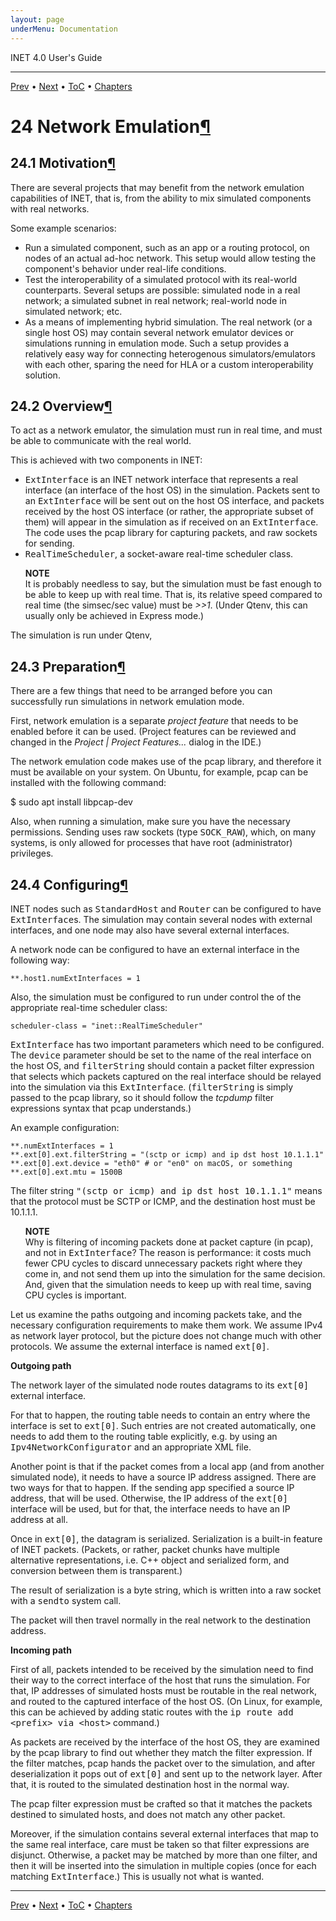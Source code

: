 ```yaml
---
layout: page
underMenu: Documentation
---
```




<div>INET 4.0 User's Guide<hr width='100%'></div>
<div class='oppnavbar'><a href="chap23.html">Prev</a> &#8226; <a href="chap25.html">Next</a> &#8226; <a href="toc.html#toc_24">ToC</a> &#8226; <a href="index.html">Chapters</a></div><h1><a name="cha:emulation"></a>24 Network Emulation<a class="headerlink" href="#cha:emulation" title="Permalink to this headline">&para;</a></h1>

<p><h2><a name="sec:emulation:motivation"></a>24.1 Motivation<a class="headerlink" href="#sec:emulation:motivation" title="Permalink to this headline">&para;</a></h2>

<p>There are several projects that may benefit from the network emulation
capabilities of INET, that is, from the ability to mix simulated components
with real networks.

<p>Some example scenarios:

<p><ul>
  <li> Run a simulated component, such as an app or a routing protocol,
    on nodes of an actual ad-hoc network. This setup would allow testing
    the component's behavior under real-life conditions.</li>
  <li> Test the interoperability of a simulated protocol with its real-world
    counterparts. Several setups are possible: simulated node in a real network;
    a simulated subnet in real network; real-world node in simulated network; etc.</li>
  <li> As a means of implementing hybrid simulation. The real network
    (or a single host OS) may contain several network emulator devices
    or simulations running in emulation mode. Such a setup provides a relatively
    easy way for connecting heterogenous simulators/emulators with each
    other, sparing the need for HLA or a custom interoperability solution.</li>
</ul>

<p>
<h2><a name="sec:emulation:overview"></a>24.2 Overview<a class="headerlink" href="#sec:emulation:overview" title="Permalink to this headline">&para;</a></h2>

<p>To act as a network emulator, the simulation must run in real time,
and must be able to communicate with the real world.


This is achieved with two components in INET:

<p><ul>
  <li> <tt>ExtInterface</tt> is an INET network interface that represents
    a real interface (an interface of the host OS) in the simulation.
    Packets sent to an <tt>ExtInterface</tt> will be sent out on the
    host OS interface, and packets received by the host OS interface
    (or rather, the appropriate subset of them) will appear in the
    simulation as if received on an <tt>ExtInterface</tt>. The code
    uses the pcap library for capturing packets, and raw sockets for sending.</li>
 <li> <tt>RealTimeScheduler</tt>, a socket-aware real-time scheduler class.</li>
</ul>

<p><ul class="note"><b>NOTE</b><br>
It is probably needless to say, but the simulation must be fast enough
to be able to keep up with real time. That is, its relative speed compared
to real time (the simsec/sec value) must be <i>&gt;&gt;1</i>.  (Under Qtenv, this
can usually only be achieved in Express mode.)</li>
</ul>

<p>The simulation is run under Qtenv,

<p><h2><a name="sec:emulation:preparation"></a>24.3 Preparation<a class="headerlink" href="#sec:emulation:preparation" title="Permalink to this headline">&para;</a></h2>

<p>There are a few things that need to be arranged before you can successfully
run simulations in network emulation mode.

<p>First, network emulation is a separate <i>project feature</i> that needs to
be enabled before it can be used. (Project features can be reviewed and changed
in the <i>Project | Project Features...</i> dialog in the IDE.)

<p>The network emulation code makes use of the pcap library, and therefore
it must be available on your system. On Ubuntu, for example, pcap can be
installed with the following command:


$ sudo apt install libpcap-dev

<p>
Also, when running a simulation, make sure you have the necessary permissions.
Sending uses raw sockets (type <tt>SOCK_RAW</tt>), which, on many systems,
is only allowed for processes that have root (administrator) privileges.

<p>
<h2><a name="sec:emulation:configuring"></a>24.4 Configuring<a class="headerlink" href="#sec:emulation:configuring" title="Permalink to this headline">&para;</a></h2>

<p>INET nodes such as <tt>StandardHost</tt> and <tt>Router</tt>
can be configured to have <tt>ExtInterface</tt>s.
The simulation may contain several nodes with external interfaces,
and one node may also have several external interfaces.

<p>A network node can be configured to have an external interface
in the following way:

<pre><code data-language="ini">**.host1.numExtInterfaces = 1</code></pre><p>
Also, the simulation must be configured to run under control the of the
appropriate real-time scheduler class:

<pre><code data-language="ini">scheduler-class = "inet::RealTimeScheduler"</code></pre><p>
<tt>ExtInterface</tt> has two important parameters which need to be
configured. The <tt>device</tt> parameter should be set to the name of the real
interface on the host OS, and <tt>filterString</tt> should contain a packet
filter expression that selects which packets captured on the real interface
should  be relayed into the simulation via this <tt>ExtInterface</tt>.
(<tt>filterString</tt> is simply passed to the pcap library, so it should
follow the <i>tcpdump</i> filter expressions syntax that pcap understands.)

<p>An example configuration:

<pre><code data-language="ini">**.numExtInterfaces = 1
**.ext[0].ext.filterString = "(sctp or icmp) and ip dst host 10.1.1.1"
**.ext[0].ext.device = "eth0" # or "en0" on macOS, or something
**.ext[0].ext.mtu = 1500B</code></pre><p>
The filter string <tt>"(sctp or icmp) and ip dst host 10.1.1.1"</tt> means
that the protocol must be SCTP or ICMP, and the destination host must be
10.1.1.1.

<p><ul class="note"><b>NOTE</b><br>
Why is filtering of incoming packets done at packet capture (in pcap),
and not in <tt>ExtInterface</tt>? The reason is performance: it costs
much fewer CPU cycles to discard unnecessary packets right where
they come in, and not send them up into the simulation for the
same decision. And, given that the simulation needs to keep up with
real time, saving CPU cycles is important.</li>
</ul>

<p>Let us examine the paths outgoing and incoming packets take, and the
necessary configuration requirements to make them work. We assume IPv4
as network layer protocol, but the picture does not change much with
other protocols. We assume the external interface is named <tt>ext[0]</tt>.

<p><b>Outgoing path</b>

<p>The network layer of the simulated node routes datagrams to its
<tt>ext[0]</tt> external interface.

<p>For that to happen, the routing table needs to contain an entry
where the interface is set to <tt>ext[0]</tt>. Such entries are
not created automatically, one needs to add them to the routing
table explicitly, e.g. by using an <tt>Ipv4NetworkConfigurator</tt>
and an appropriate XML file.

<p>Another point is that if the packet comes from a local app (and from
another simulated node), it needs to have a source IP address assigned.
There are two ways for that to happen. If the sending app specified
a source IP address, that will be used. Otherwise, the IP address
of the <tt>ext[0]</tt> interface will be used, but for that, the interface
needs to have an IP address at all.

<p>Once in <tt>ext[0]</tt>, the datagram is serialized.
Serialization is a built-in feature of INET packets. (Packets, or rather,
packet chunks have multiple alternative representations, i.e. C++ object
and serialized form, and conversion between them is transparent.)

<p>The result of serialization is a byte string, which is written into
a raw socket with a <tt>sendto</tt> system call.


The packet will then travel normally in the real network to the
destination address.

<p><b>Incoming path</b>

<p>First of all, packets intended to be received by the simulation
need to find their way to the correct  interface of the host that
runs the simulation. For that, IP addresses of simulated hosts
must be routable in the real network, and routed to the captured
interface of the host OS. (On Linux, for example, this can be achieved
by adding static routes with the <tt>ip route add &lt;prefix&gt; via
&lt;host&gt;</tt> command.)

<p>As packets are received by the interface of the host OS, they
are examined by the pcap library to find out whether they match
the filter expression. If the filter matches, pcap hands the
packet over to the simulation, and after deserialization
it pops out of <tt>ext[0]</tt> and sent up to the network
layer. After that, it is routed to the simulated destination host
in the normal way.

<p>The pcap filter expression must be crafted so that it matches
the packets destined to simulated hosts, and does not match
any other packet.

<p>Moreover, if the simulation contains several external interfaces
that map to the same real interface, care must be taken so that
filter expressions are disjunct. Otherwise, a packet may be
matched by more than one filter, and then it will be inserted
into the simulation in multiple copies (once for each matching
<tt>ExtInterface</tt>.) This is usually not what is wanted.


<hr class='pgbr'><div class='oppnavbar'><a href="chap23.html">Prev</a> &#8226; <a href="chap25.html">Next</a> &#8226; <a href="toc.html#toc_24">ToC</a> &#8226; <a href="index.html">Chapters</a></div>
